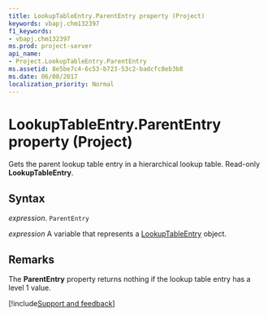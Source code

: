 ```yaml
---
title: LookupTableEntry.ParentEntry property (Project)
keywords: vbapj.chm132397
f1_keywords:
- vbapj.chm132397
ms.prod: project-server
api_name:
- Project.LookupTableEntry.ParentEntry
ms.assetid: 8e5be7c4-6c53-b723-53c2-badcfc8eb3b8
ms.date: 06/08/2017
localization_priority: Normal
---
```



# LookupTableEntry.ParentEntry property (Project)

Gets the parent lookup table entry in a hierarchical lookup table. Read-only  **LookupTableEntry**.


## Syntax

_expression_. `ParentEntry`

_expression_ A variable that represents a [LookupTableEntry](./Project.LookupTableEntry.md) object.


## Remarks

The  **ParentEntry** property returns nothing if the lookup table entry has a level 1 value.

[!include[Support and feedback](~/includes/feedback-boilerplate.md)]